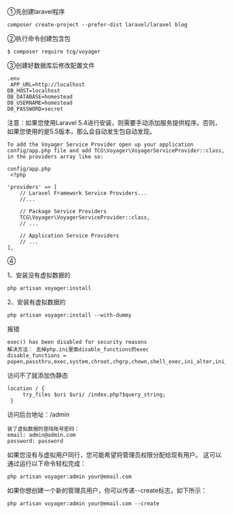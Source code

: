①先创建laravel程序

```
composer create-project --prefer-dist laravel/laravel blog
```

②执行命令创建包含包

```
$ composer require tcg/voyager
```

③创建好数据库后修改配置文件

```
.env
 APP_URL=http://localhost
DB_HOST=localhost
DB_DATABASE=homestead
DB_USERNAME=homestead
DB_PASSWORD=secret
```

注意：如果您使用Laravel 5.4进行安装，则需要手动添加服务提供程序。否则，如果您使用的是5.5版本，那么会自动发生包自动发现。

```
To add the Voyager Service Provider open up your application config/app.php file and add TCG\Voyager\VoyagerServiceProvider::class, in the providers array like so:

config/app.php
 <?php

'providers' => [
    // Laravel Framework Service Providers...
    //...

    // Package Service Providers
    TCG\Voyager\VoyagerServiceProvider::class,
    // ...

    // Application Service Providers
    // ...
],
```

④

1、安装没有虚拟数据的

```
php artisan voyager:install
```

2、安装有虚拟数据的

```
php artisan voyager:install --with-dummy
```

报错

```
exec() has been disabled for security reasons
解决方法： 去掉php.ini里面disable_functions的exec
disable_functions = popen,passthru,exec,system,chroot,chgrp,chown,shell_exec,ini_alter,ini_alter,ini_restore,dl,openlog,syslog,readlink,symlink,popepassthru
```

访问不了就添加伪静态

```
location / {
     try_files $uri $uri/ /index.php?$query_string;
 }
```

访问后台地址：/admin

```
装了虚拟数据的登陆账号密码：
email: admin@admin.com
password: password
```

如果您没有与虚拟用户同行，您可能希望将管理员权限分配给现有用户。 这可以通过运行以下命令轻松完成：

```
php artisan voyager:admin your@email.com
```

如果你想创建一个新的管理员用户，你可以传递--create标志，如下所示：

```
php artisan voyager:admin your@email.com --create
```



